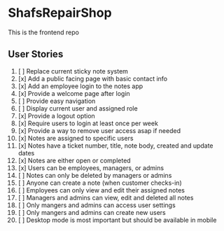 # ShafsRepairShop

This is the frontend repo

## User Stories

1. [ ] Replace current sticky note system 
2. [x] Add a public facing page with basic contact info
3. [x] Add an employee login to the notes app 
4. [x] Provide a welcome page after login 
5. [ ] Provide easy navigation 
6. [ ] Display current user and assigned role 
7. [x] Provide a logout option 
8. [x] Require users to login at least once per week 
9. [x] Provide a way to remove user access asap if needed 
10. [x] Notes are assigned to specific users
11. [x] Notes have a ticket number, title, note body, created and update dates
12. [x] Notes are either open or completed 
13. [x] Users can be employees, managers, or admins
14. [ ] Notes can only be deleted by managers or admins
15. [ ] Anyone can create a note (when customer checks-in)
16. [ ] Employees can only view and edit their assigned notes
17. [ ] Managers and admins can view, edit and deleted all notes
18. [ ] Only mangers and admins can access user settings
19. [ ] Only mangers and admins can create new users
20. [ ] Desktop mode is most important but should be available in mobile
